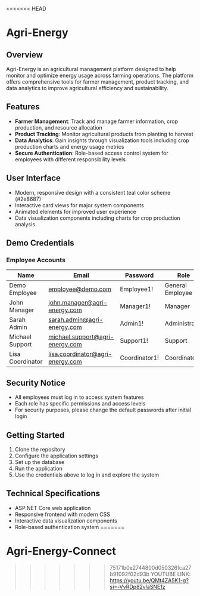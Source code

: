 <<<<<<< HEAD
# Agri-Energy

## Overview
Agri-Energy is an agricultural management platform designed to help monitor and optimize energy usage across farming operations. The platform offers comprehensive tools for farmer management, product tracking, and data analytics to improve agricultural efficiency and sustainability.

## Features

- **Farmer Management**: Track and manage farmer information, crop production, and resource allocation
- **Product Tracking**: Monitor agricultural products from planting to harvest
- **Data Analytics**: Gain insights through visualization tools including crop production charts and energy usage metrics
- **Secure Authentication**: Role-based access control system for employees with different responsibility levels

## User Interface

- Modern, responsive design with a consistent teal color scheme (#2e8687)
- Interactive card views for major system components
- Animated elements for improved user experience
- Data visualization components including charts for crop production analysis

## Demo Credentials

### Employee Accounts

| Name | Email | Password | Role |
|------|-------|----------|------|
| Demo Employee | employee@demo.com | Employee1! | General Employee |
| John Manager | john.manager@agri-energy.com | Manager1! | Manager |
| Sarah Admin | sarah.admin@agri-energy.com | Admin1! | Administrator |
| Michael Support | michael.support@agri-energy.com | Support1! | Support |
| Lisa Coordinator | lisa.coordinator@agri-energy.com | Coordinator1! | Coordinator |

## Security Notice

- All employees must log in to access system features
- Each role has specific permissions and access levels
- For security purposes, please change the default passwords after initial login

## Getting Started

1. Clone the repository
2. Configure the application settings
3. Set up the database
4. Run the application
5. Use the credentials above to log in and explore the system

## Technical Specifications

- ASP.NET Core web application
- Responsive frontend with modern CSS
- Interactive data visualization components
- Role-based authentication system
=======
# Agri-Energy-Connect
>>>>>>> 75171b0e2744800d050326fca27b91092f02d93b
>>>>>>> YOUTUBE LINK:
>>>>>>> https://youtu.be/QMt4ZA5K1-g?si=-VvRDp82vlaSNE1z
